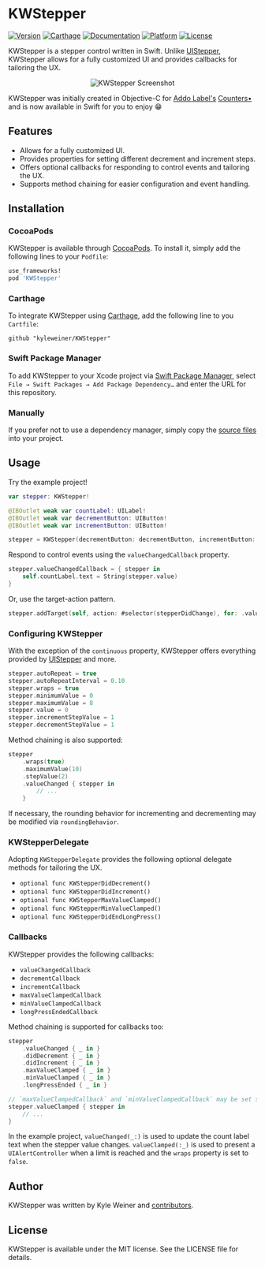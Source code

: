# KWStepper

[![Version](https://img.shields.io/cocoapods/v/KWStepper.svg?style=flat)](http://cocoapods.org/?q=kwstepper)
[![Carthage](https://img.shields.io/badge/carthage-compatible-brightgreen.svg?style=flat)](https://github.com/Carthage/Carthage)
[![Documentation](https://img.shields.io/badge/docs-100%25-FF8200?style=flat)](http://cocoadocs.org/docsets/KWStepper)
[![Platform](https://img.shields.io/cocoapods/p/KWStepper.svg?style=flat)](http://cocoapods.org/?q=kwstepper)
[![License](https://img.shields.io/cocoapods/l/KWStepper.svg?style=flat)](https://raw.githubusercontent.com/kyleweiner/KWStepper/master/LICENSE)

KWStepper is a stepper control written in Swift. Unlike [UIStepper](https://developer.apple.com/library/ios/documentation/UIKit/Reference/UIStepper_Class/index.html), KWStepper allows for a fully customized UI and provides callbacks for tailoring the UX.

<p align="center">
<img src="screenshots.png" alt="KWStepper Screenshot">
</p>

KWStepper was initially created in Objective-C for [Addo Label's](http://addolabel.com/) [Counters•](http://addolabel.com/counters) and is now available in Swift for you to enjoy :grin:

## Features

* Allows for a fully customized UI.
* Provides properties for setting different decrement and increment steps.
* Offers optional callbacks for responding to control events and tailoring the UX.
* Supports method chaining for easier configuration and event handling.

## Installation

### CocoaPods

KWStepper is available through [CocoaPods](http://cocoapods.org). To install
it, simply add the following lines to your `Podfile`:

```ruby
use_frameworks!
pod 'KWStepper'
```

### Carthage

To integrate KWStepper using [Carthage](https://github.com/Carthage/Carthage), add the following line to you `Cartfile`:

```ogdl
github "kyleweiner/KWStepper"
```

### Swift Package Manager

To add KWStepper to your Xcode project via [Swift Package Manager](https://swift.org/package-manager/), select `File → Swift Packages → Add Package Dependency…` and enter the URL for this repository.

### Manually

If you prefer not to use a dependency manager, simply copy the [source files](https://github.com/kyleweiner/KWStepper/tree/master/Source) into your project.

## Usage

Try the example project!

```swift
var stepper: KWStepper!

@IBOutlet weak var countLabel: UILabel!
@IBOutlet weak var decrementButton: UIButton!
@IBOutlet weak var incrementButton: UIButton!
```

```swift
stepper = KWStepper(decrementButton: decrementButton, incrementButton: incrementButton)
```

Respond to control events using the `valueChangedCallback` property.

```swift
stepper.valueChangedCallback = { stepper in
    self.countLabel.text = String(stepper.value)
}
```

Or, use the target-action pattern.

```swift
stepper.addTarget(self, action: #selector(stepperDidChange), for: .valueChanged)
```

### Configuring KWStepper

With the exception of the `continuous` property, KWStepper offers everything provided by [UIStepper](https://developer.apple.com/library/ios/documentation/UIKit/Reference/UIStepper_Class/index.html) and more.

```swift
stepper.autoRepeat = true
stepper.autoRepeatInterval = 0.10
stepper.wraps = true
stepper.minimumValue = 0
stepper.maximumValue = 8
stepper.value = 0
stepper.incrementStepValue = 1
stepper.decrementStepValue = 1
```

Method chaining is also supported:

```swift
stepper
    .wraps(true)
    .maximumValue(10)
    .stepValue(2)
    .valueChanged { stepper in
        // ...
    }
```

If necessary, the rounding behavior for incrementing and decrementing may be modified via `roundingBehavior`.

### KWStepperDelegate

Adopting `KWStepperDelegate` provides the following optional delegate methods for tailoring the UX.

* `optional func KWStepperDidDecrement()`
* `optional func KWStepperDidIncrement()`
* `optional func KWStepperMaxValueClamped()`
* `optional func KWStepperMinValueClamped()`
* `optional func KWStepperDidEndLongPress()`

### Callbacks

KWStepper provides the following callbacks:

* `valueChangedCallback`
* `decrementCallback`
* `incrementCallback`
* `maxValueClampedCallback`
* `minValueClampedCallback`
* `longPressEndedCallback`

Method chaining is supported for callbacks too:

```swift
stepper
    .valueChanged { _ in }
    .didDecrement { _ in }
    .didIncrement { _ in }
    .maxValueClamped { _ in }
    .minValueClamped { _ in }
    .longPressEnded { _ in }

// `maxValueClampedCallback` and `minValueClampedCallback` may be set simultaneously.
stepper.valueClamped { stepper in
    // ...
}
```

In the example project, `valueChanged(_:)` is used to update the count label text when the stepper value changes. `valueClamped(:_)` is used to present a `UIAlertController` when a limit is reached and the `wraps` property is set to `false`.

## Author

KWStepper was written by Kyle Weiner and [contributors](https://github.com/kyleweiner/KWStepper/contributors).

## License

KWStepper is available under the MIT license. See the LICENSE file for details.
